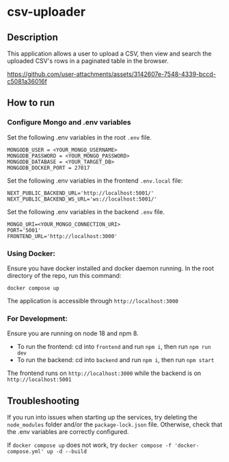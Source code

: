 # csv-uploader

## Description

This application allows a user to upload a CSV, then view and search the uploaded CSV's rows in a paginated table in the browser.

https://github.com/user-attachments/assets/3142607e-7548-4339-bccd-c5081a36016f

## How to run

### Configure Mongo and .env variables

Set the following .env variables in the root `.env` file.

```
MONGODB_USER = <YOUR_MONGO_USERNAME>
MONGODB_PASSWORD = <YOUR_MONGO_PASSWORD>
MONGODB_DATABASE = <YOUR_TARGET_DB>
MONGODB_DOCKER_PORT = 27017
```

Set the following .env variables in the frontend `.env.local` file:

```
NEXT_PUBLIC_BACKEND_URL='http://localhost:5001/'
NEXT_PUBLIC_BACKEND_WS_URL='ws://localhost:5001/'
```

Set the following .env variables in the backend `.env` file.

```
MONGO_URI=<YOUR_MONGO_CONNECTION_URI>
PORT='5001'
FRONTEND_URL='http://localhost:3000'
```

### Using Docker:

Ensure you have docker installed and docker daemon running. In the root directory of the repo, run this command:

`docker compose up`

The application is accessible through `http://localhost:3000`

### For Development:

Ensure you are running on node 18 and npm 8.

- To run the frontend: cd into `frontend` and run `npm i`, then run `npm run dev`
- To run the backend: cd into `backend` and run `npm i`, then run `npm start`

The frontend runs on `http://localhost:3000` while the backend is on `http://localhost:5001`

## Troubleshooting

If you run into issues when starting up the services, try deleting the `node_modules` folder and/or the `package-lock.json` file.
Otherwise, check that the .env variables are correctly configured.

If `docker compose up` does not work, try `docker compose -f 'docker-compose.yml' up -d --build`
